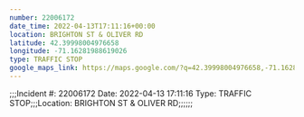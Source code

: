 ```yaml
---
number: 22006172
date_time: 2022-04-13T17:11:16+00:00
location: BRIGHTON ST & OLIVER RD
latitude: 42.39998004976658
longitude: -71.16281988619026
type: TRAFFIC STOP
google_maps_link: https://maps.google.com/?q=42.39998004976658,-71.16281988619026
---
```


;;;Incident #: 22006172  Date: 2022-04-13 17:11:16   Type: TRAFFIC STOP;;;Location: BRIGHTON ST & OLIVER RD;;;;;;
